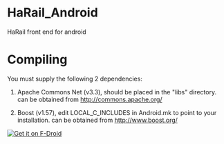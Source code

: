 HaRail_Android
==============

HaRail front end for android


Compiling
==============

You must supply the following 2 dependencies:

1. Apache Commons Net (v3.3), should be placed in the "libs" directory. can be obtained from http://commons.apache.org/

2. Boost (v1.57), edit LOCAL_C_INCLUDES in Android.mk to point to your installation. can be obtained from http://www.boost.org/


<a href="https://f-droid.org/repository/browse/?fdfilter=Download&fdid=com.haha01haha01.harail">
<img alt="Get it on F-Droid"
       src="https://cloud.githubusercontent.com/assets/12447257/8024903/ce8dca32-0d44-11e5-95b0-e97d1d027351.png" />
</a> 
